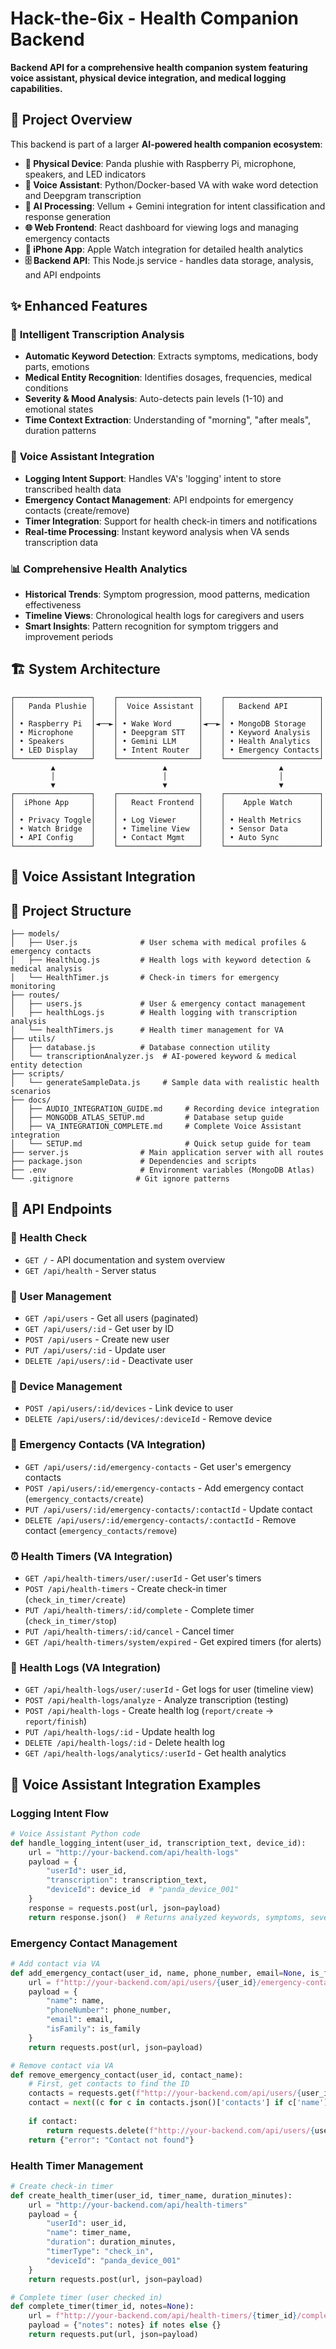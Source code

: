 # Hack-the-6ix - Health Companion Backend

**Backend API for a comprehensive health companion system featuring voice assistant, physical device integration, and medical logging capabilities.**

## 🎯 Project Overview

This backend is part of a larger **AI-powered health companion ecosystem**:

- **🧸 Physical Device**: Panda plushie with Raspberry Pi, microphone, speakers, and LED indicators
- **🎤 Voice Assistant**: Python/Docker-based VA with wake word detection and Deepgram transcription
- **🤖 AI Processing**: Vellum + Gemini integration for intent classification and response generation
- **🌐 Web Frontend**: React dashboard for viewing logs and managing emergency contacts
- **📱 iPhone App**: Apple Watch integration for detailed health analytics
- **🗄️ Backend API**: This Node.js service - handles data storage, analysis, and API endpoints

## ✨ Enhanced Features

### 🧠 **Intelligent Transcription Analysis**
- **Automatic Keyword Detection**: Extracts symptoms, medications, body parts, emotions
- **Medical Entity Recognition**: Identifies dosages, frequencies, medical conditions
- **Severity & Mood Analysis**: Auto-detects pain levels (1-10) and emotional states
- **Time Context Extraction**: Understanding of "morning", "after meals", duration patterns

### 🎤 **Voice Assistant Integration**
- **Logging Intent Support**: Handles VA's 'logging' intent to store transcribed health data
- **Emergency Contact Management**: API endpoints for emergency contacts (create/remove)
- **Timer Integration**: Support for health check-in timers and notifications
- **Real-time Processing**: Instant keyword analysis when VA sends transcription data

### 📊 **Comprehensive Health Analytics**
- **Historical Trends**: Symptom progression, mood patterns, medication effectiveness
- **Timeline Views**: Chronological health logs for caregivers and users
- **Smart Insights**: Pattern recognition for symptom triggers and improvement periods

## 🏗️ System Architecture

```
┌─────────────────┐    ┌──────────────────┐    ┌─────────────────────┐
│   Panda Plushie │    │  Voice Assistant │    │   Backend API       │
│                 │    │                  │    │                     │
│ • Raspberry Pi  │◄──►│ • Wake Word      │◄──►│ • MongoDB Storage   │
│ • Microphone    │    │ • Deepgram STT   │    │ • Keyword Analysis  │
│ • Speakers      │    │ • Gemini LLM     │    │ • Health Analytics  │
│ • LED Display   │    │ • Intent Router  │    │ • Emergency Contacts│
└─────────────────┘    └──────────────────┘    └─────────────────────┘
         ▲                        ▲                         ▲
         │                        │                         │
         ▼                        ▼                         ▼
┌─────────────────┐    ┌──────────────────┐    ┌─────────────────────┐
│  iPhone App     │    │   React Frontend │    │    Apple Watch      │
│                 │    │                  │    │                     │
│ • Privacy Toggle│    │ • Log Viewer     │    │ • Health Metrics    │
│ • Watch Bridge  │    │ • Timeline View  │    │ • Sensor Data       │
│ • API Config    │    │ • Contact Mgmt   │    │ • Auto Sync         │
└─────────────────┘    └──────────────────┘    └─────────────────────┘
```

## 🎯 Voice Assistant Integration

## 📁 Project Structure

```
├── models/
│   ├── User.js              # User schema with medical profiles & emergency contacts
│   ├── HealthLog.js         # Health logs with keyword detection & medical analysis  
│   └── HealthTimer.js       # Check-in timers for emergency monitoring
├── routes/
│   ├── users.js             # User & emergency contact management
│   ├── healthLogs.js        # Health logging with transcription analysis
│   └── healthTimers.js      # Health timer management for VA
├── utils/
│   ├── database.js          # Database connection utility
│   └── transcriptionAnalyzer.js  # AI-powered keyword & medical entity detection
├── scripts/
│   └── generateSampleData.js     # Sample data with realistic health scenarios
├── docs/
│   ├── AUDIO_INTEGRATION_GUIDE.md     # Recording device integration
│   ├── MONGODB_ATLAS_SETUP.md         # Database setup guide
│   ├── VA_INTEGRATION_COMPLETE.md     # Complete Voice Assistant integration
│   └── SETUP.md                       # Quick setup guide for team
├── server.js                # Main application server with all routes
├── package.json             # Dependencies and scripts  
├── .env                     # Environment variables (MongoDB Atlas)
└── .gitignore              # Git ignore patterns
```

## 📡 API Endpoints

### 🏥 Health Check
- `GET /` - API documentation and system overview
- `GET /api/health` - Server status

### 👥 User Management
- `GET /api/users` - Get all users (paginated)
- `GET /api/users/:id` - Get user by ID
- `POST /api/users` - Create new user
- `PUT /api/users/:id` - Update user
- `DELETE /api/users/:id` - Deactivate user

### 🔗 Device Management
- `POST /api/users/:id/devices` - Link device to user
- `DELETE /api/users/:id/devices/:deviceId` - Remove device

### 🚨 Emergency Contacts (VA Integration)
- `GET /api/users/:id/emergency-contacts` - Get user's emergency contacts
- `POST /api/users/:id/emergency-contacts` - Add emergency contact (`emergency_contacts/create`)
- `PUT /api/users/:id/emergency-contacts/:contactId` - Update contact
- `DELETE /api/users/:id/emergency-contacts/:contactId` - Remove contact (`emergency_contacts/remove`)

### ⏰ Health Timers (VA Integration)
- `GET /api/health-timers/user/:userId` - Get user's timers
- `POST /api/health-timers` - Create check-in timer (`check_in_timer/create`)
- `PUT /api/health-timers/:id/complete` - Complete timer (`check_in_timer/stop`)
- `PUT /api/health-timers/:id/cancel` - Cancel timer
- `GET /api/health-timers/system/expired` - Get expired timers (for alerts)

### 📝 Health Logs (VA Integration)
- `GET /api/health-logs/user/:userId` - Get logs for user (timeline view)
- `POST /api/health-logs/analyze` - Analyze transcription (testing)
- `POST /api/health-logs` - Create health log (`report/create` → `report/finish`)
- `PUT /api/health-logs/:id` - Update health log
- `DELETE /api/health-logs/:id` - Delete health log
- `GET /api/health-logs/analytics/:userId` - Get health analytics

## 🎤 Voice Assistant Integration Examples

### Logging Intent Flow
```python
# Voice Assistant Python code
def handle_logging_intent(user_id, transcription_text, device_id):
    url = "http://your-backend.com/api/health-logs"
    payload = {
        "userId": user_id,
        "transcription": transcription_text,
        "deviceId": device_id  # "panda_device_001"
    }
    response = requests.post(url, json=payload)
    return response.json()  # Returns analyzed keywords, symptoms, severity
```

### Emergency Contact Management
```python
# Add contact via VA
def add_emergency_contact(user_id, name, phone_number, email=None, is_family=False):
    url = f"http://your-backend.com/api/users/{user_id}/emergency-contacts"
    payload = {
        "name": name,
        "phoneNumber": phone_number,
        "email": email,
        "isFamily": is_family
    }
    return requests.post(url, json=payload)

# Remove contact via VA
def remove_emergency_contact(user_id, contact_name):
    # First, get contacts to find the ID
    contacts = requests.get(f"http://your-backend.com/api/users/{user_id}/emergency-contacts")
    contact = next((c for c in contacts.json()['contacts'] if c['name'].lower() == contact_name.lower()), None)
    
    if contact:
        return requests.delete(f"http://your-backend.com/api/users/{user_id}/emergency-contacts/{contact['_id']}")
    return {"error": "Contact not found"}
```

### Health Timer Management
```python
# Create check-in timer
def create_health_timer(user_id, timer_name, duration_minutes):
    url = "http://your-backend.com/api/health-timers"
    payload = {
        "userId": user_id,
        "name": timer_name,
        "duration": duration_minutes,
        "timerType": "check_in",
        "deviceId": "panda_device_001"
    }
    return requests.post(url, json=payload)

# Complete timer (user checked in)
def complete_timer(timer_id, notes=None):
    url = f"http://your-backend.com/api/health-timers/{timer_id}/complete"
    payload = {"notes": notes} if notes else {}
    return requests.put(url, json=payload)
```
